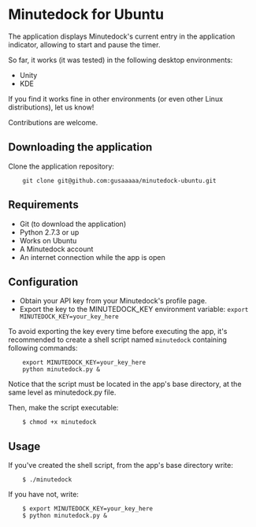 Minutedock for Ubuntu
=====================

The application displays Minutedock's current entry in the application 
indicator, allowing to start and pause the timer.

So far, it works (it was tested) in the following desktop environments:

* Unity
* KDE

If you find it works fine in other environments (or even other Linux
distributions), let us know!

Contributions are welcome.

Downloading the application
---------------------------

Clone the application repository:

        git clone git@github.com:gusaaaaa/minutedock-ubuntu.git

Requirements
------------

* Git (to download the application)
* Python 2.7.3 or up
* Works on Ubuntu
* A Minutedock account
* An internet connection while the app is open

Configuration
-------------

* Obtain your API key from your Minutedock's profile page.
* Export the key to the MINUTEDOCK\_KEY environment variable:
      `export MINUTEDOCK_KEY=your_key_here`

To avoid exporting the key every time before executing the app, it's
recommended to create a shell script named `minutedock` containing
following commands:

        export MINUTEDOCK_KEY=your_key_here
        python minutedock.py &

Notice that the script must be located in the app's base directory,
at the same level as minutedock.py file.

Then, make the script executable:

        $ chmod +x minutedock

Usage
-----

If you've created the shell script, from the app's base directory
write:

        $ ./minutedock

If you have not, write:

        $ export MINUTEDOCK_KEY=your_key_here
        $ python minutedock.py &

